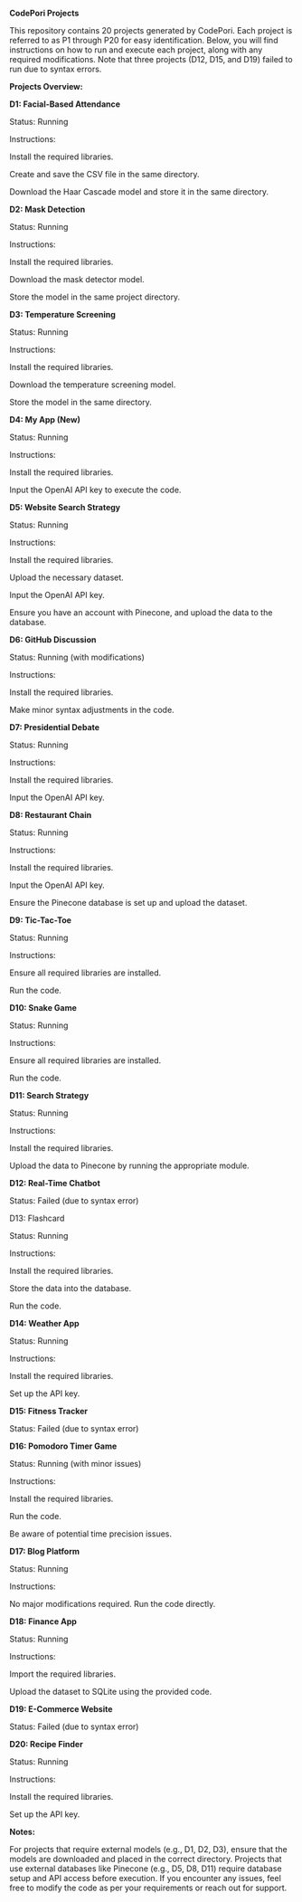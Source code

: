 **CodePori Projects**

This repository contains 20 projects generated by CodePori. Each project is referred to as P1 through P20 for easy identification. Below, you will find instructions on how to run and execute each project, along with any required modifications. Note that three projects (D12, D15, and D19) failed to run due to syntax errors.

**Projects Overview:**

**D1: Facial-Based Attendance**

Status: Running

Instructions:

Install the required libraries.

Create and save the CSV file in the same directory.

Download the Haar Cascade model and store it in the same directory.

**D2: Mask Detection**

Status: Running

Instructions:

Install the required libraries.

Download the mask detector model.

Store the model in the same project directory.

**D3: Temperature Screening**

Status: Running

Instructions:

Install the required libraries.

Download the temperature screening model.

Store the model in the same directory.

**D4: My App (New)**

Status: Running

Instructions:

Install the required libraries.

Input the OpenAI API key to execute the code.

**D5: Website Search Strategy**

Status: Running

Instructions:

Install the required libraries.

Upload the necessary dataset.

Input the OpenAI API key.

Ensure you have an account with Pinecone, and upload the data to the database.

**D6: GitHub Discussion**

Status: Running (with modifications)

Instructions:

Install the required libraries.

Make minor syntax adjustments in the code.

**D7: Presidential Debate**

Status: Running

Instructions:

Install the required libraries.

Input the OpenAI API key.

**D8: Restaurant Chain**

Status: Running

Instructions:

Install the required libraries.

Input the OpenAI API key.

Ensure the Pinecone database is set up and upload the dataset.

**D9: Tic-Tac-Toe**

Status: Running

Instructions:

Ensure all required libraries are installed.

Run the code.

**D10: Snake Game**

Status: Running

Instructions:

Ensure all required libraries are installed.

Run the code.

**D11: Search Strategy**

Status: Running

Instructions:

Install the required libraries.

Upload the data to Pinecone by running the appropriate module.

**D12: Real-Time Chatbot**

Status: Failed (due to syntax error)

D13: Flashcard

Status: Running

Instructions:

Install the required libraries.

Store the data into the database.

Run the code.

**D14: Weather App**

Status: Running

Instructions:

Install the required libraries.

Set up the API key.

**D15: Fitness Tracker**

Status: Failed (due to syntax error)

**D16: Pomodoro Timer Game**

Status: Running (with minor issues)

Instructions:

Install the required libraries.

Run the code.

Be aware of potential time precision issues.

**D17: Blog Platform**

Status: Running

Instructions:

No major modifications required. Run the code directly.

**D18: Finance App**

Status: Running

Instructions:

Import the required libraries.

Upload the dataset to SQLite using the provided code.

**D19: E-Commerce Website**

Status: Failed (due to syntax error)

**D20: Recipe Finder**

Status: Running

Instructions:

Install the required libraries.

Set up the API key.

**Notes:**

For projects that require external models (e.g., D1, D2, D3), ensure that the models are downloaded and placed in the correct directory.
Projects that use external databases like Pinecone (e.g., D5, D8, D11) require database setup and API access before execution.
If you encounter any issues, feel free to modify the code as per your requirements or reach out for support.


